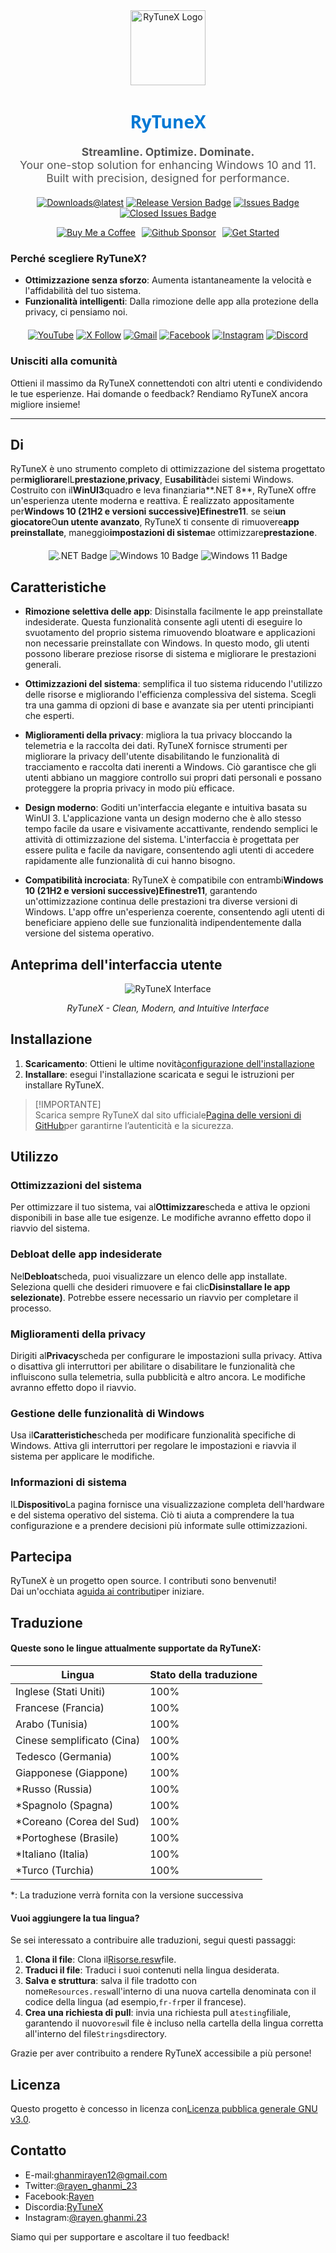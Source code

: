 <div align="center">
  <img src="https://github.com/user-attachments/assets/bc2beddd-99fe-4a50-b85f-0806b754a176" alt="RyTuneX Logo" width="120">
</div>

<h1 align="center" style="font-family: 'Segoe UI', sans-serif; font-weight: 600; color: #0078D4;">RyTuneX</h1>

<p align="center" style="font-size: 1.1rem; color: #555;">
  <strong>Streamline. Optimize. Dominate.</strong><br>
  Your one-stop solution for enhancing Windows 10 and 11. Built with precision, designed for performance.
</p>

<div align="center" style="margin: 20px 0;">
  
  [![Downloads@latest](https://img.shields.io/github/downloads/rayenghanmi/rytunex/total?style=for-the-badge)](https://github.com/rayenghanmi/rytunex/releases/latest/download/RyTuneX.Setup.zip)
  [![Release Version Badge](https://img.shields.io/github/v/release/rayenghanmi/rytunex?style=for-the-badge)](https://github.com/rayenghanmi/rytunex/releases)
  [![Issues Badge](https://img.shields.io/github/issues/rayenghanmi/rytunex?style=for-the-badge)](https://github.com/rayenghanmi/rytunex/issues)
  [![Closed Issues Badge](https://img.shields.io/github/issues-closed/rayenghanmi/rytunex?color=%238256d0&style=for-the-badge)](https://github.com/rayenghanmi/rytunex/issues?q=is%3Aissue+is%3Aclosed)<br>

<a href="https://www.buymeacoffee.com/rayen.ghanmi.22"><img src="https://img.shields.io/badge/Buy_Me_A_Coffee-FFDD00?style=for-the-badge&logo=buy-me-a-coffee&logoColor=black" alt="Buy Me a Coffee" style="margin-right: 10px;"></a><a href="https://github.com/sponsors/rayenghanmi"><img src="https://img.shields.io/badge/sponsor-30363D?style=for-the-badge&logo=GitHub-Sponsors&logoColor=#white" alt="Github Sponsor" style="margin-right: 10px;"></a><a href="https://github.com/rayenghanmi/RyTuneX/wiki/Installation"><img src="https://img.shields.io/badge/Get%20Started-RyTuneX-blue?style=for-the-badge" alt="Get Started"></a>

</div>

### Perché scegliere RyTuneX?

-   **Ottimizzazione senza sforzo**: Aumenta istantaneamente la velocità e l'affidabilità del tuo sistema.
-   **Funzionalità intelligenti**: Dalla rimozione delle app alla protezione della privacy, ci pensiamo noi.

<div align="center" style="margin: 20px 0;">
  <a href="https://youtube.com/@rayen.ghanmi.23?sub_confirmation=1"><img src="https://img.shields.io/badge/YouTube-FF0000?style=for-the-badge&logo=youtube&logoColor=white" alt="YouTube"></a>
  <a href="https://twitter.com/rayen_ghanmi_23"><img src="https://img.shields.io/badge/X-000000?style=for-the-badge&logo=x&logoColor=white" alt="X Follow"></a>
  <a href="mailto:ghanmirayen12@gmail.com"><img src="https://img.shields.io/badge/Gmail-D14836?style=for-the-badge&logo=gmail&logoColor=white" alt="Gmail"></a>
  <a href="https://www.facebook.com/rayen.ghanmi.23"><img src="https://img.shields.io/badge/Facebook-1877F2?style=for-the-badge&logo=facebook&logoColor=white" alt="Facebook"></a>
  <a href="https://www.instagram.com/rayen.ghanmi.23"><img src="https://img.shields.io/badge/Instagram-E4405F?style=for-the-badge&logo=instagram&logoColor=white" alt="Instagram"></a>
  <a href="https://discord.gg/gyBzyd364t"><img src="https://img.shields.io/badge/Discord-5865F2?style=for-the-badge&logo=discord&logoColor=white" alt="Discord"></a>
</div>

### Unisciti alla comunità

Ottieni il massimo da RyTuneX connettendoti con altri utenti e condividendo le tue esperienze. Hai domande o feedback? Rendiamo RyTuneX ancora migliore insieme!

* * *

## Di

RyTuneX è uno strumento completo di ottimizzazione del sistema progettato per**migliorare**IL**prestazione**,**privacy**, E**usabilità**dei sistemi Windows. Costruito con il**WinUI3**quadro e leva finanziaria**.NET 8**, RyTuneX offre un'esperienza utente moderna e reattiva. È realizzato appositamente per**Windows 10 (21H2 e versioni successive)**E**finestre11**. se sei**un giocatore**O**un utente avanzato**, RyTuneX ti consente di rimuovere**app preinstallate**, maneggio**impostazioni di sistema**e ottimizzare**prestazione**.

<div align="center" style="margin: 20px 0;">
  <img src="https://img.shields.io/badge/.NET8-512BD4?style=for-the-badge&logo=dotnet&logoColor=white" alt=".NET Badge" />
  <img src="https://img.shields.io/badge/Windows_10-0078d7?style=for-the-badge&logo=windows-10&logoColor=white" alt="Windows 10 Badge" />
  <img src="https://img.shields.io/badge/Windows_11-0078d4?style=for-the-badge&logo=windows-11&logoColor=white" alt="Windows 11 Badge" />
</div>

## Caratteristiche

-   **Rimozione selettiva delle app**: Disinstalla facilmente le app preinstallate indesiderate. Questa funzionalità consente agli utenti di eseguire lo svuotamento del proprio sistema rimuovendo bloatware e applicazioni non necessarie preinstallate con Windows. In questo modo, gli utenti possono liberare preziose risorse di sistema e migliorare le prestazioni generali.

-   **Ottimizzazioni del sistema**: semplifica il tuo sistema riducendo l'utilizzo delle risorse e migliorando l'efficienza complessiva del sistema. Scegli tra una gamma di opzioni di base e avanzate sia per utenti principianti che esperti.

-   **Miglioramenti della privacy**: migliora la tua privacy bloccando la telemetria e la raccolta dei dati. RyTuneX fornisce strumenti per migliorare la privacy dell'utente disabilitando le funzionalità di tracciamento e raccolta dati inerenti a Windows. Ciò garantisce che gli utenti abbiano un maggiore controllo sui propri dati personali e possano proteggere la propria privacy in modo più efficace.

-   **Design moderno**: Goditi un'interfaccia elegante e intuitiva basata su WinUI 3. L'applicazione vanta un design moderno che è allo stesso tempo facile da usare e visivamente accattivante, rendendo semplici le attività di ottimizzazione del sistema. L'interfaccia è progettata per essere pulita e facile da navigare, consentendo agli utenti di accedere rapidamente alle funzionalità di cui hanno bisogno.

-   **Compatibilità incrociata**: RyTuneX è compatibile con entrambi**Windows 10 (21H2 e versioni successive)**E**finestre11**, garantendo un'ottimizzazione continua delle prestazioni tra diverse versioni di Windows. L'app offre un'esperienza coerente, consentendo agli utenti di beneficiare appieno delle sue funzionalità indipendentemente dalla versione del sistema operativo.

## Anteprima dell'interfaccia utente

<div align="center">
  <picture>
    <source media="(prefers-color-scheme: dark)" srcset="https://github.com/user-attachments/assets/e8d2ad64-0401-4b1f-b7c9-c4fc09979459" />
    <source media="(prefers-color-scheme: light)" srcset="https://github.com/user-attachments/assets/86448dc8-49f8-4f80-ab6b-7c8da26e2d2f" />
    <img alt="RyTuneX Interface" src="https://github.com/user-attachments/assets/e8d2ad64-0401-4b1f-b7c9-c4fc09979459" />
  </picture>
  <p><em>RyTuneX - Clean, Modern, and Intuitive Interface</em></p>
</div>

## Installazione

1.  **Scaricamento**: Ottieni le ultime novità[configurazione dell'installazione](https://github.com/rayenghanmi/RyTuneX/releases/latest)
2.  **Installare**: esegui l'installazione scaricata e segui le istruzioni per installare RyTuneX.

> [!IMPORTANTE]  
> Scarica sempre RyTuneX dal sito ufficiale[Pagina delle versioni di GitHub](https://github.com/rayenghanmi/RyTuneX/releases)per garantirne l’autenticità e la sicurezza.

## Utilizzo

### Ottimizzazioni del sistema

Per ottimizzare il tuo sistema, vai al**Ottimizzare**scheda e attiva le opzioni disponibili in base alle tue esigenze. Le modifiche avranno effetto dopo il riavvio del sistema.

### Debloat delle app indesiderate

Nel**Debloat**scheda, puoi visualizzare un elenco delle app installate. Seleziona quelli che desideri rimuovere e fai clic**Disinstallare le app selezionate)**. Potrebbe essere necessario un riavvio per completare il processo.

### Miglioramenti della privacy

Dirigiti al**Privacy**scheda per configurare le impostazioni sulla privacy. Attiva o disattiva gli interruttori per abilitare o disabilitare le funzionalità che influiscono sulla telemetria, sulla pubblicità e altro ancora. Le modifiche avranno effetto dopo il riavvio.

### Gestione delle funzionalità di Windows

Usa il**Caratteristiche**scheda per modificare funzionalità specifiche di Windows. Attiva gli interruttori per regolare le impostazioni e riavvia il sistema per applicare le modifiche.

### Informazioni di sistema

IL**Dispositivo**La pagina fornisce una visualizzazione completa dell'hardware e del sistema operativo del sistema. Ciò ti aiuta a comprendere la tua configurazione e a prendere decisioni più informate sulle ottimizzazioni.

## Partecipa

RyTuneX è un progetto open source. I contributi sono benvenuti!  
Dai un'occhiata a[guida ai contributi](https://github.com/rayenghanmi/RyTuneX/blob/main/CONTRIBUTING.md)per iniziare.

## Traduzione

#### Queste sono le lingue attualmente supportate da RyTuneX:

| Lingua                     | Stato della traduzione |
| -------------------------- | ---------------------- |
| Inglese (Stati Uniti)      | 100%                   |
| Francese (Francia)         | 100%                   |
| Arabo (Tunisia)            | 100%                   |
| Cinese semplificato (Cina) | 100%                   |
| Tedesco (Germania)         | 100%                   |
| Giapponese (Giappone)      | 100%                   |
| \*Russo (Russia)           | 100%                   |
| \*Spagnolo (Spagna)        | 100%                   |
| \*Coreano (Corea del Sud)  | 100%                   |
| \*Portoghese (Brasile)     | 100%                   |
| \*Italiano (Italia)        | 100%                   |
| \*Turco (Turchia)          | 100%                   |

\*: La traduzione verrà fornita con la versione successiva

#### Vuoi aggiungere la tua lingua?

Se sei interessato a contribuire alle traduzioni, segui questi passaggi:

1.  **Clona il file**: Clona il[Risorse.resw](../testing/Strings/en-us/Resources.resw)file.
2.  **Traduci il file**: Traduci i suoi contenuti nella lingua desiderata.
3.  **Salva e struttura**: salva il file tradotto con nome`Resources.resw`all'interno di una nuova cartella denominata con il codice della lingua (ad esempio,`fr-fr`per il francese).
4.  **Crea una richiesta di pull**: invia una richiesta pull a`testing`filiale, garantendo il nuovo`resw`il file è incluso nella cartella della lingua corretta all'interno del file`Strings`directory.

Grazie per aver contribuito a rendere RyTuneX accessibile a più persone!

## Licenza

Questo progetto è concesso in licenza con[Licenza pubblica generale GNU v3.0](https://github.com/rayenghanmi/RyTuneX/blob/main/LICENSE.md).

## Contatto

-   E-mail:[ghanmirayen12@gmail.com](mailto:ghanmirayen12@gmail.com)
-   Twitter:[@rayen_ghanmi_23](https://twitter.com/rayen_ghanmi_23)
-   Facebook:[Rayen](https://www.facebook.com/rayen.ghanmi.23)
-   Discordia:[RyTuneX](https://discord.gg/gyBzyd364t)
-   Instagram:[@rayen.ghanmi.23](https://instagram.com/rayen.ghanmi.23)

Siamo qui per supportare e ascoltare il tuo feedback!
